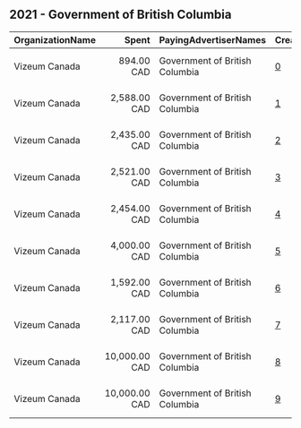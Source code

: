 ## 2021 - Government of British Columbia 
|OrganizationName|Spent|PayingAdvertiserNames|CreativeUrls|Impressions|Genders|AgeBrackets|CountryCodes|BillingAddresses|CandidateBallotInformation|
|:---|---:|:---|:---|---:|:---|:---|:---|:---|:---|
|Vizeum Canada|894.00 CAD|Government of British Columbia|[0](https://www.snap.com/political-ads/asset/f78a8ccdc264c8c006df9ed589636475b082848a515af5bc7cac917559b2883b?mediaType=mov)|65,910||18-30|canada|"1075 W. Georgia Ave,Vancouver,V6E 3C9,CA"||
|Vizeum Canada|2,588.00 CAD|Government of British Columbia|[1](https://www.snap.com/political-ads/asset/306e780f3ff885a2f26ad72c043baae7d0766d3b5ffe0f3c67db8d77a8ac905d?mediaType=mp4)|960,374||19+|canada|"1075 W. Georgia Ave,Vancouver,V6E 3C9,CA"||
|Vizeum Canada|2,435.00 CAD|Government of British Columbia|[2](https://www.snap.com/political-ads/asset/d5bb963ff5a4a1ff90eda30c508246ad052ed8bcfd3b3fecf63fcb08d7f76bc4?mediaType=mp4)|902,625||19+|canada|"1075 W. Georgia Ave,Vancouver,V6E 3C9,CA"||
|Vizeum Canada|2,521.00 CAD|Government of British Columbia|[3](https://www.snap.com/political-ads/asset/8d3252c982ab4b01051d6f997a21b4cf60748bc72d0ddfb2b29f00e408f1969b?mediaType=mp4)|937,638||19+|canada|"1075 W. Georgia Ave,Vancouver,V6E 3C9,CA"||
|Vizeum Canada|2,454.00 CAD|Government of British Columbia|[4](https://www.snap.com/political-ads/asset/0eaa603c8f21cea79672565177a86f5e5b38d9e2b43f04dcc415959c3ba840c1?mediaType=mp4)|912,495||19+|canada|"1075 W. Georgia Ave,Vancouver,V6E 3C9,CA"||
|Vizeum Canada|4,000.00 CAD|Government of British Columbia|[5](https://www.snap.com/political-ads/asset/a10a0fda82e89b88688fe2fb35a73beeab1458ccbcc567aca1bcbc4be685f6bd?mediaType=mp4)|439,443||18-30|canada|"1075 W. Georgia Ave,Vancouver,V6E 3C9,CA"||
|Vizeum Canada|1,592.00 CAD|Government of British Columbia|[6](https://www.snap.com/political-ads/asset/83bd2f638ad0b1fab7483d93fd8aad7e59a0115d9b2b456e9133c57c1b9db6a1?mediaType=mov)|107,869||18-30|canada|"1075 W. Georgia Ave,Vancouver,V6E 3C9,CA"||
|Vizeum Canada|2,117.00 CAD|Government of British Columbia|[7](https://www.snap.com/political-ads/asset/381a2e86c837b4696964d8a96667f82ea7126f347640eebf0870d7329d02fb7f?mediaType=mp4)|434,910||18+|canada|"1075 W. Georgia Ave,Vancouver,V6E 3C9,CA"||
|Vizeum Canada|10,000.00 CAD|Government of British Columbia|[8](https://www.snap.com/political-ads/asset/e1a755724caffdbe3cab60ff83058f8ba2a96291c069c7524b291502236532b2?mediaType=mp4)|1,362,824||18-49|canada|"1075 W. Georgia Ave,Vancouver,V6E 3C9,CA"||
|Vizeum Canada|10,000.00 CAD|Government of British Columbia|[9](https://www.snap.com/political-ads/asset/4d1fd1f738d351fc26c24c389c79267aa6f37db02c1cdfd790382a39fe223412?mediaType=mp4)|1,315,353||18+|canada|"1075 W. Georgia Ave,Vancouver,V6E 3C9,CA"||
